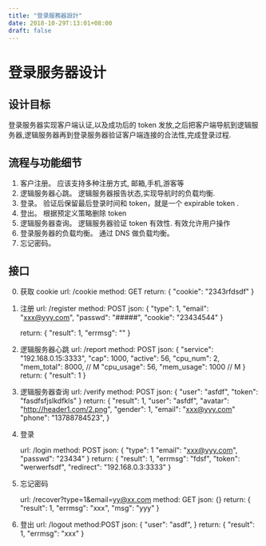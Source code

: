 ```yaml
---
title: "登录服務器設計"
date: 2018-10-29T:13:01+08:00
draft: false
---
```


# 登录服务器设计

## 设计目标

  登录服务器实现客户端认证,以及成功后的 token 发放,之后把客户端导航到逻辑服务器,逻辑服务器再到登录服务器验证客户端连接的合法性,完成登录过程.

## 流程与功能细节

1. 客户注册。 应该支持多种注册方式, 邮箱,手机,游客等
2. 逻辑服务器心跳。 逻辑服务器报告状态,实现导航时的负载均衡.
3. 登录。 验证后保留最后登录时间和 token，就是一个 expirable token .
4. 登出。 根据预定义策略删除 token
5. 逻辑服务器查询。 逻辑服务器验证 token 有效性. 有效允许用户操作
6. 登录服务器的负载均衡。 通过 DNS 做负载均衡。
7. 忘记密码。

## 接口

0. 获取 cookie
	url: /cookie
	method: GET
	return:
	{
		"cookie": "2343rfdsdf"
	}

1. 注册 
   url: /register
   method: POST
   json:
   	{
   		"type": 1,
   		"email": "xxx@yyy.com",
   		"passwd": "#####",
   		"cookie": "23434544"
   	}

   	return:
   	{
   		"result": 1,
   		"errmsg": ""
   	}

2. 逻辑服务器心跳
	url: /report
	method: POST
	json:
	 {
	 	"service": "192.168.0.15:3333",
	 	"cap": 1000,
	 	"active": 56,
	 	"cpu_num": 2,
	 	"mem_total": 8000, // M
	 	"cpu_usage": 56,
	 	"mem_usage": 1000  // M
	 }
	return:
	 {
	 	"result": 1
	 }

3. 逻辑服务器查询
	url: /verify
	method: POST
	json:
	{
		"user": "asfdf",
		"token": "fasdfsfjslkdfkls"
	}
	return:
	{
		"result": 1,
		"user": "asfdf",
		"avatar": "http://header1.com/2.png",
		"gender": 1,
		"email": "xxx@yyy.com"
		"phone": "13788784523",
	}

4. 登录

	url: /login
	method: POST
	json:
	{
		"type": 1
		"email": "xxx@yyy.com",
		"passwd": "23434"
	}
	return:
	{
		"result": 1,
		"errmsg": "fdsf",
		"token": "werwerfsdf",
		"redirect": "192.168.0.3:3333"
	}

5. 忘记密码

	url: /recover?type=1&email=yy@xx.com
	method: GET
	json:
	{}
	return:
	{
		"result": 1,
		"errmsg": "xxx",
		"msg": "yyy"
	}

6. 登出
	url: /logout
	method:POST
	json:
	{
		"user": "asdf",
	}
	return:
	{
		"result": 1,
		"errmsg": "xxx"
	}